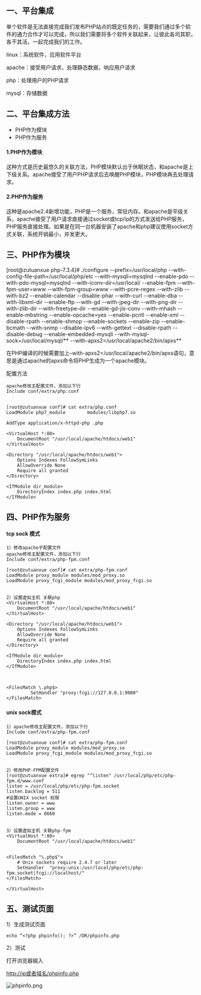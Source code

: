 ## 一、平台集成

单个软件是无法直接完成我们发布PHP站点的既定任务的，需要我们通过多个软件的通力合作才可以完成，所以我们需要将多个软件关联起来，让彼此各司其职，各干其活。一起完成我们的工作。

linux：系统软件，应用软件平台

apache：接受用户请求，处理静态数据，响应用户请求

php：处理用户的PHP请求

mysql：存储数据

## 二、平台集成方法

- PHP作为模块
- PHP作为服务

#### 1.PHP作为模块

这种方式是历史最悠久的关联方法，PHP模块默认出于休眠状态，和apache是上下级关系。apache接受了用户PHP请求后去唤醒PHP模块，PHP模块再去处理请求。

#### 2.PHP作为服务

这种是apache2.4新增功能，PHP是一个服务，常驻内存。和apache是平级关系，apache接受了用户请求直接通过socket或tcp/ip的方式发送给PHP服务，PHP服务直接处理。如果是在同一台机器安装了apache和php建议使用socket方式关联，系统开销最小，并发更大。

## 三、PHP作为模块

[root@zutuanxue php-7.3.4]# ./configure --prefix=/usr/local/php --with-config-file-path=/usr/local/php/etc --with-mysqli=mysqlnd --enable-pdo --with-pdo-mysql=mysqlnd --with-iconv-dir=/usr/local/ --enable-fpm --with-fpm-user=www --with-fpm-group=www --with-pcre-regex --with-zlib --with-bz2 --enable-calendar --disable-phar --with-curl --enable-dba --with-libxml-dir --enable-ftp --with-gd --with-jpeg-dir --with-png-dir --with-zlib-dir --with-freetype-dir --enable-gd-jis-conv --with-mhash --enable-mbstring --enable-opcache=yes --enable-pcntl --enable-xml --disable-rpath --enable-shmop --enable-sockets --enable-zip --enable-bcmath --with-snmp --disable-ipv6 --with-gettext --disable-rpath --disable-debug --enable-embedded-mysqli --with-mysql-sock=/usr/local/mysql/** --with-apxs2=/usr/local/apache2/bin/apxs**

在PHP编译的时候需要加上–with-apxs2=/usr/local/apache2/bin/apxs语句，意思是通过apache的apxs命令将PHP生成为一个apache模块。

配置方法

```
apache修改主配置文件，添加以下行
Include conf/extra/php.conf


[root@zutuanxue conf]# cat extra/php.conf 
LoadModule php7_module        modules/libphp7.so

AddType application/x-httpd-php .php

<VirtualHost *:80>
    DocumentRoot "/usr/local/apache/htdocs/web1"
</VirtualHost>

<Directory "/usr/local/apache/htdocs/web1">
    Options Indexes FollowSymLinks
    AllowOverride None
    Require all granted
</Directory>

<IfModule dir_module>
    DirectoryIndex index.php index.html
</IfModule>
```

## 四、PHP作为服务

#### tcp sock 模式

```
1）修改apache子配置文件
apache修改主配置文件，添加以下行
Include conf/extra/php-fpm.conf

[root@zutuanxue conf]# cat extra/php-fpm.conf
LoadModule proxy_module modules/mod_proxy.so
LoadModule proxy_fcgi_module modules/mod_proxy_fcgi.so


2）设置虚拟主机 关联php
<VirtualHost *:80>
    DocumentRoot "/usr/local/apache/htdocs/web1"
</VirtualHost>

<Directory "/usr/local/apache/htdocs/web1">
    Options Indexes FollowSymLinks
    AllowOverride None
    Require all granted
</Directory>

<IfModule dir_module>
    DirectoryIndex index.php index.html
</IfModule>



<FilesMatch \.php$>
         SetHandler "proxy:fcgi://127.0.0.1:9000"
</FilesMatch>
```

#### unix sock模式

```
1）apache修改主配置文件，添加以下行
Include conf/extra/php-fpm.conf

[root@zutuanxue conf]# cat extra/php-fpm.conf
LoadModule proxy_module modules/mod_proxy.so
LoadModule proxy_fcgi_module modules/mod_proxy_fcgi.so


2）修改PHP-FPM配置文件
[root@zutuanxue extra]# egrep "^listen" /usr/local/php/etc/php-fpm.d/www.conf
listen = /usr/local/php/etc/php-fpm.socket
listen.backlog = 511
#设置UNIX socket 权限
listen.owner = www     
listen.group = www
listen.mode = 0660


3）设置虚拟主机 关联php-fpm
<VirtualHost *:80>
    DocumentRoot "/usr/local/apache/htdocs/web1"


<FilesMatch "\.php$">
    # Unix sockets require 2.4.7 or later
    SetHandler  "proxy:unix:/usr/local/php/etc/php-fpm.socket|fcgi://localhost/"
</FilesMatch>

</VirtualHost>
```

## 五、测试页面

1）生成测试页面

`echo “<?php phpinfo(); ?>” /DR/phpinfo.php`

2）测试

打开浏览器输入

[http://ip或者域名/phpinfo.php](http://xn--ip-on6cx8lt2pxx7b/phpinfo.php)

![phpinfo.png](https://www.zutuanxue.com:8000/static/media/images/2020/10/18/1603014638162.png)